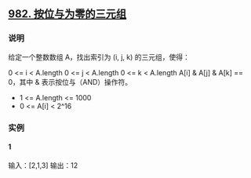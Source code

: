 ## [982. 按位与为零的三元组](https://leetcode-cn.com/problems/triples-with-bitwise-and-equal-to-zero/)

### 说明
给定一个整数数组 A，找出索引为 (i, j, k) 的三元组，使得：

0 <= i < A.length
0 <= j < A.length
0 <= k < A.length
A[i] & A[j] & A[k] == 0，其中 & 表示按位与（AND）操作符。

* 1 <= A.length <= 1000
* 0 <= A[i] < 2^16

### 实例
#### 1
输入：[2,1,3]
输出：12
